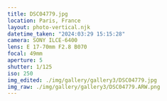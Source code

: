 ```yaml
---
title: DSC04779.jpg
location: Paris, France
layout: photo-vertical.njk
datetime_taken: "2024:03:29 15:15:28"
camera: SONY ILCE-6400
lens: E 17-70mm F2.8 B070
focal: 49mm
aperture: 5
shutter: 1/125
iso: 250
img_edited: ./img/gallery/gallery3/DSC04779.jpg
img_raw: ./img/gallery/gallery3/DSC04779.ARW.png
---
```

